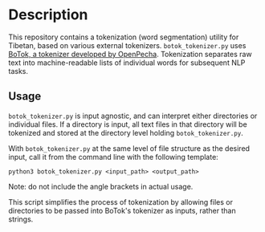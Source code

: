 # Description

This repository contains a tokenization (word segmentation) utility for Tibetan, based on various external tokenizers. `botok_tokenizer.py` uses [BoTok, a tokenizer developed by OpenPecha](https://github.com/OpenPecha/Botok). Tokenization separates raw text into machine-readable lists of individual words for subsequent NLP tasks. 

## Usage

`botok_tokenizer.py` is input agnostic, and can interpret either directories or individual files. If a directory is input, all text files in that directory will be tokenized and stored at the directory level holding `botok_tokenizer.py`. 

With `botok_tokenizer.py` at the same level of file structure as the desired input, call it from the command line with the following template:

`python3 botok_tokenizer.py <input_path> <output_path>`

Note: do not include the angle brackets in actual usage. 

This script simplifies the process of tokenization by allowing files or directories to be passed into BoTok's tokenizer as inputs, rather than strings.  
